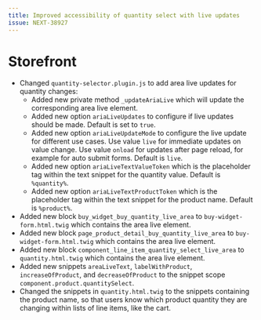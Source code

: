 ```yaml
---
title: Improved accessibility of quantity select with live updates 
issue: NEXT-38927
---
```

# Storefront
* Changed `quantity-selector.plugin.js` to add area live updates for quantity changes:
  * Added new private method `_updateAriaLive` which will update the corresponding area live element.
  * Added new option `ariaLiveUpdates` to configure if live updates should be made. Default is set to `true`.
  * Added new option `ariaLiveUpdateMode` to configure the live update for different use cases. Use value `live` for immediate updates on value change. Use value `onload` for updates after page reload, for example for auto submit forms. Default is `live`.
  * Added new option `ariaLiveTextValueToken` which is the placeholder tag within the text snippet for the quantity value. Default is `%quantity%`.
  * Added new option `ariaLiveTextProductToken` which is the placeholder tag within the text snippet for the product name. Default is `%product%`.
* Added new block `buy_widget_buy_quantity_live_area` to `buy-widget-form.html.twig` which contains the area live element.
* Added new block `page_product_detail_buy_quantity_live_area` to `buy-widget-form.html.twig` which contains the area live element.
* Added new block `component_line_item_quantity_select_live_area` to `quantity.html.twig` which contains the area live element.
* Added new snippets `areaLiveText`, `labelWithProduct`, `increaseOfProduct`, and `decreaseOfProduct` to the snippet scope `component.product.quantitySelect`.
* Changed the snippets in `quantity.html.twig` to the snippets containing the product name, so that users know which product quantity they are changing within lists of line items, like the cart.
